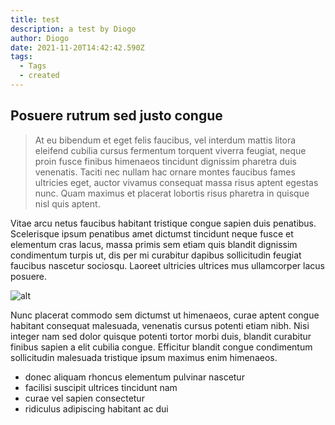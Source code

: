 ```yaml
---
title: test
description: a test by Diogo
author: Diogo
date: 2021-11-20T14:42:42.590Z
tags:
  - Tags
  - created
---
```

## Posuere rutrum sed justo congue

> At eu bibendum et eget felis faucibus, vel interdum mattis litora eleifend cubilia cursus fermentum torquent viverra feugiat, neque proin fusce finibus himenaeos tincidunt dignissim pharetra duis venenatis. Taciti nec nullam hac ornare montes faucibus fames ultricies eget, auctor vivamus consequat massa risus aptent egestas nunc. Quam maximus et placerat lobortis risus pharetra in quisque nisl quis aptent. 

Vitae arcu netus faucibus habitant tristique congue sapien duis penatibus. Scelerisque ipsum penatibus amet dictumst tincidunt neque fusce et elementum cras lacus, massa primis sem etiam quis blandit dignissim condimentum turpis ut, dis per mi curabitur dapibus sollicitudin feugiat faucibus nascetur sociosqu. Laoreet ultricies ultrices mus ullamcorper lacus posuere.

![alt](/static/img/icon.svg "A title")

Nunc placerat commodo sem dictumst ut himenaeos, curae aptent congue habitant consequat malesuada, venenatis cursus potenti etiam nibh. Nisi integer nam sed dolor quisque potenti tortor morbi duis, blandit curabitur finibus sapien a elit cubilia congue. Efficitur blandit congue condimentum sollicitudin malesuada tristique ipsum maximus enim himenaeos.

* donec aliquam rhoncus elementum pulvinar nascetur 
* facilisi suscipit ultrices tincidunt nam
* curae vel sapien consectetur 
* ridiculus adipiscing habitant ac dui